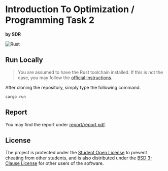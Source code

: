 # Introduction To Optimization / Programming Task 2

**by SDR**

![Rust](https://img.shields.io/badge/rust-%23000000.svg?style=for-the-badge&logo=rust&logoColor=white)

## Run Locally

> You are assumed to have the Rust toolchain installed. If this is not the case,
> you may follow the
> [official instructions](https://www.rust-lang.org/tools/install).

After cloning the repository, simply type the following command.

```shell
cargo run
```

## Report

You may find the report under [report/report.pdf](/report/report.pdf).

## License

The project is protected under the [Student Open License](/LICENSE) to prevent
cheating from other students, and is also distributed under the
[BSD 3-Clause License](/LICENSE-BSD) for other users of the software.

